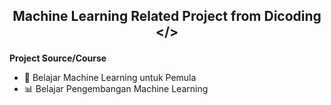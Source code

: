 ## <p align=center> Machine Learning Related Project from Dicoding </>
**Project Source/Course**
  - 📝 Belajar Machine Learning untuk Pemula
  - 📊 Belajar Pengembangan Machine Learning
